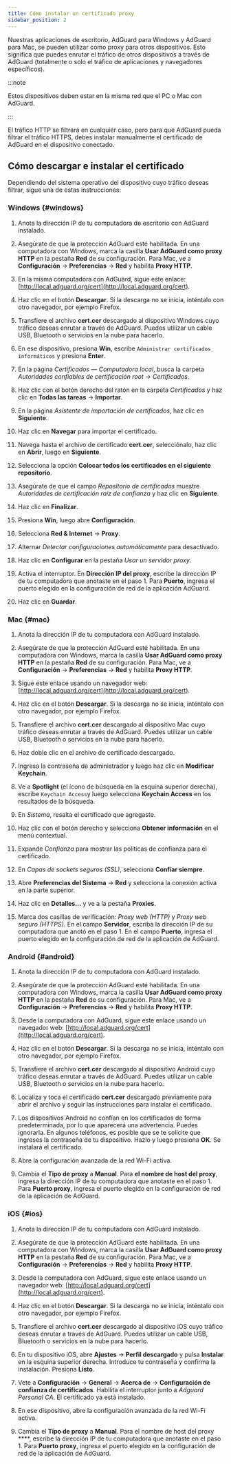 ```yaml
---
title: Cómo instalar un certificado proxy
sidebar_position: 2
---
```


Nuestras aplicaciones de escritorio, AdGuard para Windows y AdGuard para Mac, se pueden utilizar como proxy para otros dispositivos. Esto significa que puedes enrutar el tráfico de otros dispositivos a través de AdGuard (totalmente o solo el tráfico de aplicaciones y navegadores específicos).

:::note

Estos dispositivos deben estar en la misma red que el PC o Mac con AdGuard.

:::

El tráfico HTTP se filtrará en cualquier caso, pero para que AdGuard pueda filtrar el tráfico HTTPS, debes instalar manualmente el certificado de AdGuard en el dispositivo conectado.

## Cómo descargar e instalar el certificado

Dependiendo del sistema operativo del dispositivo cuyo tráfico deseas filtrar, sigue una de estas instrucciones:

### Windows {#windows}

1. Anota la dirección IP de tu computadora de escritorio con AdGuard instalado.

1. Asegúrate de que la protección AdGuard esté habilitada. En una computadora con Windows, marca la casilla **Usar AdGuard como proxy HTTP** en la pestaña **Red** de su configuración. Para Mac, ve a **Configuración** → **Preferencias** → **Red** y habilita **Proxy HTTP**.

1. En la misma computadora con AdGuard, sigue este enlace: [http://local.adguard.org/cert](http://local.adguard.org/cert).

1. Haz clic en el botón **Descargar**. Si la descarga no se inicia, inténtalo con otro navegador, por ejemplo Firefox.

1. Transfiere el archivo **cert.cer** descargado al dispositivo Windows cuyo tráfico deseas enrutar a través de AdGuard. Puedes utilizar un cable USB, Bluetooth o servicios en la nube para hacerlo.

1. En ese dispositivo, presiona **Win**, escribe `Administrar certificados informáticos` y presiona **Enter**.

1. En la página *Certificados — Computadora local*, busca la carpeta *Autoridades confiables de certificación root* → *Certificados*.

1. Haz clic con el botón derecho del ratón en la carpeta *Certificados* y haz clic en **Todas las tareas** → **Importar**.

1. En la página *Asistente de importación de certificados*, haz clic en **Siguiente**.

1. Haz clic en **Navegar** para importar el certificado.

1. Navega hasta el archivo de certificado **cert.cer**, selecciónalo, haz clic en **Abrir**, luego en **Siguiente**.

1. Selecciona la opción **Colocar todos los certificados en el siguiente repositorio**.

1. Asegúrate de que el campo *Repositorio de certificados* muestre *Autoridades de certificación raíz de confianza* y haz clic en **Siguiente**.

1. Haz clic en **Finalizar**.

1. Presiona **Win**, luego abre **Configuración**.

1. Selecciona **Red & Internet** → **Proxy**.

1. Alternar *Detectar configuraciones automáticamente* para desactivado.

1. Haz clic en **Configurar** en la pestaña *Usar un servidor proxy*.

1. Activa el interruptor. En **Dirección IP del proxy**, escribe la dirección IP de tu computadora que anotaste en el paso 1. Para **Puerto**, ingresa el puerto elegido en la configuración de red de la aplicación AdGuard.

1. Haz clic en **Guardar**.

### Mac {#mac}

1. Anota la dirección IP de tu computadora con AdGuard instalado.

1. Asegúrate de que la protección AdGuard esté habilitada. En una computadora con Windows, marca la casilla **Usar AdGuard como proxy HTTP** en la pestaña **Red** de su configuración. Para Mac, ve a **Configuración** → **Preferencias** → **Red** y habilita **Proxy HTTP**.

1. Sigue este enlace usando un navegador web: [http://local.adguard.org/cert](http://local.adguard.org/cert).

1. Haz clic en el botón **Descargar**. Si la descarga no se inicia, inténtalo con otro navegador, por ejemplo Firefox.

1. Transfiere el archivo **cert.cer** descargado al dispositivo Mac cuyo tráfico deseas enrutar a través de AdGuard. Puedes utilizar un cable USB, Bluetooth o servicios en la nube para hacerlo.

1. Haz doble clic en el archivo de certificado descargado.

1. Ingresa la contraseña de administrador y luego haz clic en **Modificar Keychain**.

1. Ve a **Spotlight** (el ícono de búsqueda en la esquina superior derecha), escribe `Keychain Access`y luego selecciona **Keychain Access** en los resultados de la búsqueda.

1. En *Sistema*, resalta el certificado que agregaste.

1. Haz clic con el botón derecho y selecciona **Obtener información** en el menú contextual.

1. Expande *Confianza* para mostrar las políticas de confianza para el certificado.

1. En *Capas de sockets seguros (SSL)*, selecciona **Confiar siempre**.

1. Abre **Preferencias del Sistema** → **Red** y selecciona la conexión activa en la parte superior.

1. Haz clic en **Detalles...** y ve a la pestaña **Proxies**.

1. Marca dos casillas de verificación: *Proxy web (HTTP)* y *Proxy web seguro (HTTPS)*. En el campo **Servidor**, escriba la dirección IP de su computadora que anotó en el paso 1. En el campo **Puerto**, ingresa el puerto elegido en la configuración de red de la aplicación de AdGuard.

### Android {#android}

1. Anota la dirección IP de tu computadora con AdGuard instalado.

1. Asegúrate de que la protección AdGuard esté habilitada. En una computadora con Windows, marca la casilla **Usar AdGuard como proxy HTTP** en la pestaña **Red** de su configuración. Para Mac, ve a **Configuración** → **Preferencias** → **Red** y habilita **Proxy HTTP**.

1. Desde la computadora con AdGuard, sigue este enlace usando un navegador web: [http://local.adguard.org/cert](http://local.adguard.org/cert).

1. Haz clic en el botón **Descargar**. Si la descarga no se inicia, inténtalo con otro navegador, por ejemplo Firefox.

1. Transfiere el archivo **cert.cer** descargado al dispositivo Android cuyo tráfico deseas enrutar a través de AdGuard. Puedes utilizar un cable USB, Bluetooth o servicios en la nube para hacerlo.

1. Localiza y toca el certificado **cert.cer** descargado previamente para abrir el archivo y seguir las instrucciones para instalar el certificado.

1. Los dispositivos Android no confían en los certificados de forma predeterminada, por lo que aparecerá una advertencia. Puedes ignorarla. En algunos teléfonos, es posible que se te solicite que ingreses la contraseña de tu dispositivo. Hazlo y luego presiona **OK**. Se instalará el certificado.

1. Abre la configuración avanzada de la red Wi-Fi activa.

1. Cambia el **Tipo de proxy** a **Manual**. Para **el nombre de host del proxy**, ingresa la dirección IP de tu computadora que anotaste en el paso 1. Para **Puerto proxy**, ingresa el puerto elegido en la configuración de red de la aplicación de AdGuard.

### iOS {#ios}

1. Anota la dirección IP de tu computadora con AdGuard instalado.

1. Asegúrate de que la protección AdGuard esté habilitada. En una computadora con Windows, marca la casilla **Usar AdGuard como proxy HTTP** en la pestaña **Red** de su configuración. Para Mac, ve a **Configuración** → **Preferencias** → **Red** y habilita **Proxy HTTP**.

1. Desde la computadora con AdGuard, sigue este enlace usando un navegador web: [http://local.adguard.org/cert](http://local.adguard.org/cert).

1. Haz clic en el botón **Descargar**. Si la descarga no se inicia, inténtalo con otro navegador, por ejemplo Firefox.

1. Transfiere el archivo **cert.cer** descargado al dispositivo iOS cuyo tráfico deseas enrutar a través de AdGuard. Puedes utilizar un cable USB, Bluetooth o servicios en la nube para hacerlo.

1. En tu dispositivo iOS, abre **Ajustes** → **Perfil descargado** y pulsa **Instalar** en la esquina superior derecha. Introduce tu contraseña y confirma la instalación. Presiona **Listo**.

1. Vete a **Configuración** → **General** → **Acerca de** → **Configuración de confianza de certificados**. Habilita el interruptor junto a *Adguard Personal CA*. El certificado ya está instalado.

1. En ese dispositivo, abre la configuración avanzada de la red Wi-Fi activa.

1. Cambia el **Tipo de proxy** a **Manual**. Para el nombre de host del proxy ****, escribe la dirección IP de tu computadora que anotaste en el paso 1. Para **Puerto proxy**, ingresa el puerto elegido en la configuración de red de la aplicación de AdGuard.
